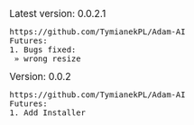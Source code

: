 <big>Latest version: 0.0.2.1</big>
<pre>https://github.com/TymianekPL/Adam-AI<br />Futures:<br />1. Bugs fixed:<br /> » wrong resize<br /></pre>
<big>Version: 0.0.2</big>
<pre>https://github.com/TymianekPL/Adam-AI<br />Futures:<br />1. Add Installer<br /></pre>
